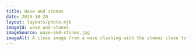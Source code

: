 ```yaml
---
title: Wave and stones
date: 2019-10-20
layout: layouts/photo.njk
imageId: wave-and-stones
imageSource: wave-and-stones.jpg
imageAlt: A close image from a wave clashing with the stones close to the sea
---
```

